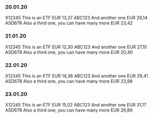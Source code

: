 ### 20.01.20

X12345 This is an ETF EUR 13,37
ABC123 And another one   EUR 29,14
ASD678 Also a third one, you can have many more EUR 23,42

### 21.01.20

X12345 This is an ETF EUR 12,30
ABC123 And another one   EUR 27,10
ASD678 Also a third one, you can have many more EUR 20,40

### 22.01.20

X12345 This is an ETF EUR 14,36
ABC123 And another one   EUR 29,41
ASD678 Also a third one, you can have many more EUR 23,98

### 23.01.20

X12345 This is an ETF EUR 15,02
ABC123 And another one   EUR 31,17
ASD678 Also a third one, you can have many more EUR 26,89